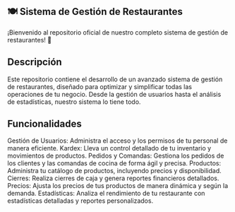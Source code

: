 ## 🍽️ Sistema de Gestión de Restaurantes

¡Bienvenido al repositorio oficial de nuestro completo sistema de gestión de restaurantes! 🌟

## Descripción

Este repositorio contiene el desarrollo de un avanzado sistema de gestión de restaurantes, diseñado para optimizar y simplificar todas las operaciones de tu negocio.
Desde la gestión de usuarios hasta el análisis de estadísticas, nuestro sistema lo tiene todo.

## Funcionalidades

Gestión de Usuarios: Administra el acceso y los permisos de tu personal de manera eficiente.
Kardex: Lleva un control detallado de tu inventario y movimientos de productos.
Pedidos y Comandas: Gestiona los pedidos de los clientes y las comandas de cocina de forma ágil y precisa.
Productos: Administra tu catálogo de productos, incluyendo precios y disponibilidad.
Cierres: Realiza cierres de caja y genera reportes financieros detallados.
Precios: Ajusta los precios de tus productos de manera dinámica y según la demanda.
Estadísticas: Analiza el rendimiento de tu restaurante con estadísticas detalladas y reportes personalizados.
